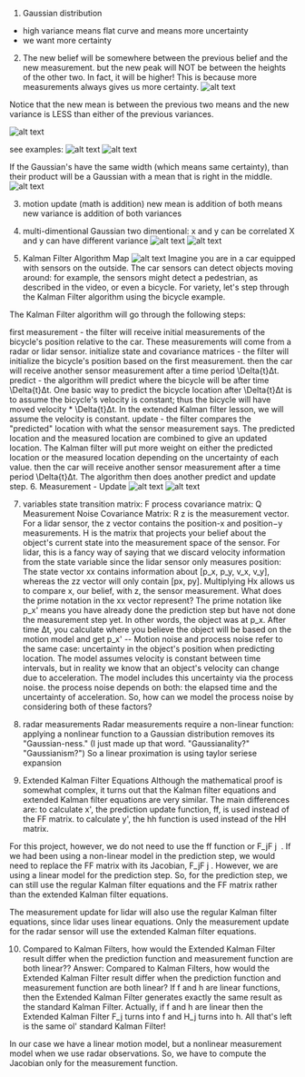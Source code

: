 [kf-gaussian]: ./images/kf-gaussian.png "more certainty"
[kf-math]: ./images/kf-math.png "math behind"
[eg1]: ./images/eg2.png "example 1"
[eg2]: ./images/eg2.png "example 2"
[eg3]: ./images/eg3.png "example 3"
[multi]: ./images/multi.png "multi"
[vp]: ./images/velocity-position.png "velocity-position"
[kf-map]: ./images/kf-map.png "kf-map"
[kf-cycle]: ./images/kf-cycle.png "kf-cycle"
[kf-cycle-variables]: ./images/kf-cycle-variables.png "kf-cycle-variables"



1. Gaussian distribution
  - high variance means flat curve and means more uncertainty
  - we want more certainty

2. The new belief will be somewhere between the previous belief and the new measurement.
but the new peak will NOT be between the heights of the other two. In fact, it will be higher!
This is because more measurements always gives us more certainty.
![alt text][kf-gaussian]

Notice that the new mean is between the previous two means and the new variance is LESS than either of the previous variances.

![alt text][kf-math]

see examples:
![alt text][eg1]
![alt text][eg2]

If the Gaussian's have the same width (which means same certainty), than their product will be a Gaussian with a mean that is right in the middle.
![alt text][eg2]

3. motion update (math is addition)
new mean is addition of both means
new variance is addition of both variances

4. multi-dimentional Gaussian
two dimentional:
x and y can be correlated
X and y can have different variance
![alt text][multi]
![alt text][vp]

5. Kalman Filter Algorithm Map
![alt text][kf-map]
Imagine you are in a car equipped with sensors on the outside. The car sensors can detect objects moving around: for example, the sensors might detect a pedestrian, as described in the video, or even a bicycle. For variety, let's step through the Kalman Filter algorithm using the bicycle example.

The Kalman Filter algorithm will go through the following steps:

first measurement - the filter will receive initial measurements of the bicycle's position relative to the car. These measurements will come from a radar or lidar sensor.
initialize state and covariance matrices - the filter will initialize the bicycle's position based on the first measurement.
then the car will receive another sensor measurement after a time period \Delta{t}Δt.
predict - the algorithm will predict where the bicycle will be after time \Delta{t}Δt. One basic way to predict the bicycle location after \Delta{t}Δt is to assume the bicycle's velocity is constant; thus the bicycle will have moved velocity * \Delta{t}Δt. In the extended Kalman filter lesson, we will assume the velocity is constant.
update - the filter compares the "predicted" location with what the sensor measurement says. The predicted location and the measured location are combined to give an updated location. The Kalman filter will put more weight on either the predicted location or the measured location depending on the uncertainty of each value.
then the car will receive another sensor measurement after a time period \Delta{t}Δt. The algorithm then does another predict and update step.
6. Measurement - Update
![alt text][kf-cycle]
![alt text][kf-cycle-variables]

7. variables
state transition matrix: F
process covariance matrix: Q
Measurement Noise Covariance Matrix: R
z is the measurement vector. For a lidar sensor, the z vector contains the position-x and position−y measurements.
H is the matrix that projects your belief about the object's current state into the measurement space of the sensor. For lidar, this is a fancy way of saying that we discard velocity information from the state variable since the lidar sensor only measures position: The state vector xx contains information about [p_x, p_y, v_x, v_y], whereas the zz vector will only contain [px, py]. Multiplying Hx allows us to compare x, our belief, with z, the sensor measurement.
What does the prime notation in the xx vector represent? The prime notation like p_x' means you have already done the prediction step but have not done the measurement step yet. In other words, the object was at p_x. After time Δt, you calculate where you believe the object will be based on the motion model and get p_x'
--
Motion noise and process noise refer to the same case: uncertainty in the object's position when predicting location. The model assumes velocity is constant between time intervals, but in reality we know that an object's velocity can change due to acceleration. The model includes this uncertainty via the process noise.
the process noise depends on both: the elapsed time and the uncertainty of acceleration. So, how can we model the process noise by considering both of these factors?

8. radar measurements
Radar measurements require a non-linear function:
 applying a nonlinear function to a Gaussian distribution removes its "Gaussian-ness." (I just made up that word. "Gaussianality?" "Gaussianism?")
 So a linear proximation is using taylor seriese expansion


9. Extended Kalman Filter Equations
Although the mathematical proof is somewhat complex, it turns out that the Kalman filter equations and extended Kalman filter equations are very similar. The main differences are:
to calculate x', the prediction update function, ff, is used instead of the FF matrix.
to calculate y', the hh function is used instead of the HH matrix.

For this project, however, we do not need to use the ff function or F_jF
j
​	 . If we had been using a non-linear model in the prediction step, we would need to replace the FF matrix with its Jacobian, F_jF
j
​	 . However, we are using a linear model for the prediction step. So, for the prediction step, we can still use the regular Kalman filter equations and the FF matrix rather than the extended Kalman filter equations.

The measurement update for lidar will also use the regular Kalman filter equations, since lidar uses linear equations. Only the measurement update for the radar sensor will use the extended Kalman filter equations.

10. Compared to Kalman Filters, how would the Extended Kalman Filter result differ when the prediction function and measurement function are both linear??
Answer: Compared to Kalman Filters, how would the Extended Kalman Filter result differ when the prediction function and measurement function are both linear?
If f and h are linear functions, then the Extended Kalman Filter generates exactly the same result as the standard Kalman Filter. Actually, if f and h are linear then the Extended Kalman Filter F_j turns into f and H_j turns into h. All that's left is the same ol' standard Kalman Filter!

In our case we have a linear motion model, but a nonlinear measurement model when we use radar observations. So, we have to compute the Jacobian only for the measurement function.
